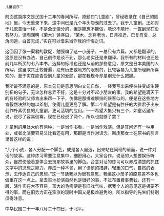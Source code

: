     儿童剧序二 

   前面这篇序文是民国十二年的春间所写，原题曰“儿童剧”，曾经收录在《自己的园地》里，今天重录下来，这中间已是九个年头匆匆的过去了。我于儿童剧，正如对于儿歌童话一样，不是全无情分的，但是能想不能做，能说不能行，一直到现在没有努力，读陶渊明《荣木》诗序曰，“荣木，念将老也，日月推迁，已复有夏，总角闻道，白首无成，”实在可以借来当作我的忏悔之词。

   这回因了张一渠君的敦促，勉强编了这一小册子，一总只有六篇，又都是翻译的。这原是没有办法，自己创作是谈不到，那么老实还是来翻译。我所有的材料也还是前几年所买的七八本书，选择的标准也还是从前的那些意见，原文是日本美国的人所写，这里取其比较普遍，没有历史或地方的限制的，比较容易为儿童所理解所喜欢的。至于实在能否受到儿童的爱顾，那在我现今却是别无什么把握。

   我所最不满意的是，原本句句是意思明白文句自然，一经我写出来便往往变成生硬别扭的句子，无论怎样总弄不好，这是十分对不起小朋友的事。我的希望是满天下的有经验的父师肯出来帮一下子，仿佛是那排难解纷的侠客似的，便是在这些地方肯毅然决然的加以斧削，使得儿童更易了解。第二个希望是有胜任的大雅君子出来创作朴素优良的儿童剧，更可适切的应用。——希望大抵只有三个，如童话里所说，说尽了容易倒霉，现在已经说了两个，所以也就够了罢？

   儿童剧的用处大约有两种，一是当作书看，一是当作戏演。但是其间还有一种用处，或者比演要容易又比看还有用，那即是当作对话念。斯庚那女士在原书的引言里曾这样的说：

   “几个小孩，各人分配一个脚色，或是各人自选，出来站在同班的前面，说一件对话的故事。这种练习需要注意集中，细密用心，大家合作。说话的人想要娱乐听众，自然使他着意体会去扮那故事里的脚色。合念对话的练习可以养成清楚的抓住文字中的思想之能力，养成一种本领，用了谨慎的措辞，轻重的口气，自然的表示，去传达自己的思想。”这一节话我以为很有意思，我编这小册子的原意差不多也偏重在这一点上。拿去实地扮演自然也是很好的事，不过布置费事费钱，还有一层，演作实在大不容易，顶大的毛病便是有旧戏气味，据我个人的意见这是极要不得的事，而在旧势力正在澎涨的现时中国又是极难避免的，所以指导的先生们特别须得注意。

   中华民国二十一年八月二十四日，于北平。

